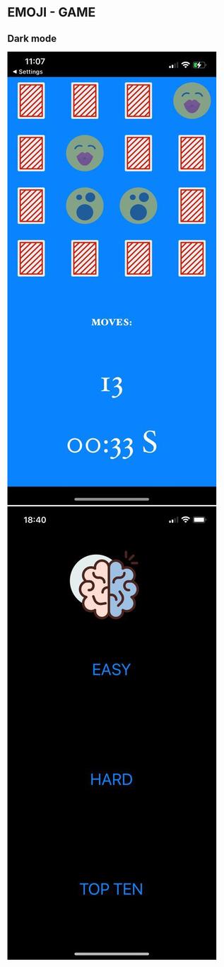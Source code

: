 # EMOJI - GAME 

## Dark mode
![Location](https://github.com/LeonGrn/Emoji-game/blob/main/Images/game.jpeg)
![Top Ten](https://github.com/LeonGrn/Emoji-game/blob/main/Images/menu.jpeg)

